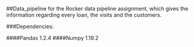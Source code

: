 ##Data_pipeline for the Rocker data pipeline assignment, which gives the information regarding every loan, the visits and the customers.

###Dependencies:

####Pandas 1.2.4
####Numpy 1.19.2
